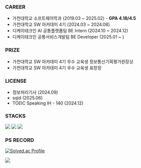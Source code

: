 ### CAREER
* 가천대학교 소프트웨어학과 (2019.03 ~ 2025.02) - **GPA 4.18/4.5**
* 가천대학교 SW 아카데미 4기 (2024.03 ~ 2024.08)
* 디케이테크인 AI 공통플랫폼팀 BE Intern (2024.10 ~ 2024.12)
* 디케이테크인 공통서비스개발팀 BE Developer (2025.01 ~ )

### PRIZE
* 가천대학교 SW 아카데미 4기 우수 교육생 정보통신기획평가원장상
* 가천대학교 SW 아카데미 4기 우수 교육생 표창장

### LICENSE
* 정보처리기사 (2024.09)
* sqld (2025.06)
* TOEIC Speaking IH - 140 (2024.12)

### STACKS
<img src="https://img.shields.io/badge/java-007396?style=for-the-badge&logo=java&logoColor=white">
<img src="https://img.shields.io/badge/mysql-4479A1?style=for-the-badge&logo=mysql&logoColor=white">
<img src="https://img.shields.io/badge/spring-6DB33F?style=for-the-badge&logo=spring&logoColor=white"> 

### PS RECORD
[![Solved.ac Profile](http://mazassumnida.wtf/api/v2/generate_badge?boj=ht0729)](https://solved.ac/ht0729/)

[![](https://banner.codetree.ai/v1/banner/ht0729)](https://www.codetree.ai/profiles/ht0729)
